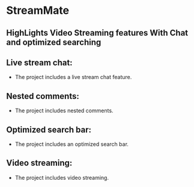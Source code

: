 # StreamMate 
## HighLights Video Streaming features With Chat and optimized searching

 
## Live stream chat:
 - The project includes a live stream chat feature. 
 
## Nested comments:
- The project includes nested comments. 
 
## Optimized search bar:
- The project includes an optimized search bar. 
 
## Video streaming: 
- The project includes video streaming. 
